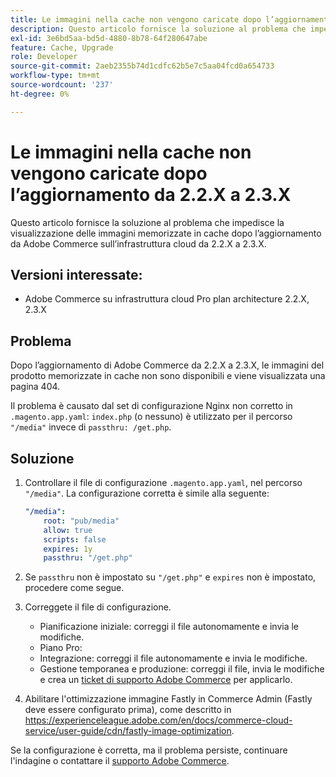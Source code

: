 ```yaml
---
title: Le immagini nella cache non vengono caricate dopo l’aggiornamento da 2.2.X a 2.3.X
description: Questo articolo fornisce la soluzione al problema che impedisce la visualizzazione delle immagini memorizzate in cache dopo l’aggiornamento da Adobe Commerce sull’infrastruttura cloud da 2.2.X a 2.3.X.
exl-id: 3e6bd5aa-bd5d-4880-8b78-64f280647abe
feature: Cache, Upgrade
role: Developer
source-git-commit: 2aeb2355b74d1cdfc62b5e7c5aa04fcd0a654733
workflow-type: tm+mt
source-wordcount: '237'
ht-degree: 0%

---
```


# Le immagini nella cache non vengono caricate dopo l’aggiornamento da 2.2.X a 2.3.X

Questo articolo fornisce la soluzione al problema che impedisce la visualizzazione delle immagini memorizzate in cache dopo l’aggiornamento da Adobe Commerce sull’infrastruttura cloud da 2.2.X a 2.3.X.

## Versioni interessate:

* Adobe Commerce su infrastruttura cloud Pro plan architecture 2.2.X, 2.3.X

## Problema

Dopo l’aggiornamento di Adobe Commerce da 2.2.X a 2.3.X, le immagini del prodotto memorizzate in cache non sono disponibili e viene visualizzata una pagina 404.

Il problema è causato dal set di configurazione Nginx non corretto in `.magento.app.yaml`: `index.php` (o nessuno) è utilizzato per il percorso `"/media"` invece di `passthru: /get.php`.

## Soluzione

1. Controllare il file di configurazione `.magento.app.yaml`, nel percorso `"/media"`. La configurazione corretta è simile alla seguente:

   ```yaml
   "/media":
       root: "pub/media"
       allow: true
       scripts: false
       expires: 1y
       passthru: "/get.php"
   ```

1. Se `passthru` non è impostato su `"/get.php"` e `expires` non è impostato, procedere come segue.
1. Correggete il file di configurazione.
   * Pianificazione iniziale: correggi il file autonomamente e invia le modifiche.
   * Piano Pro:
   * Integrazione: correggi il file autonomamente e invia le modifiche.
   * Gestione temporanea e produzione: correggi il file, invia le modifiche e crea un [ticket di supporto Adobe Commerce](/help/help-center-guide/help-center/magento-help-center-user-guide.md#submit-ticket) per applicarlo.

1. Abilitare l&#39;ottimizzazione immagine Fastly in Commerce Admin (Fastly deve essere configurato prima), come descritto in <https://experienceleague.adobe.com/en/docs/commerce-cloud-service/user-guide/cdn/fastly-image-optimization>.

Se la configurazione è corretta, ma il problema persiste, continuare l&#39;indagine o contattare il [supporto Adobe Commerce](/help/help-center-guide/help-center/magento-help-center-user-guide.md#submit-ticket).
